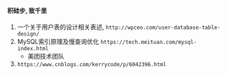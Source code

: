 #### 积硅步, 致千里

1. 一个关于用户表的设计相关表述,  `http://wpceo.com/user-database-table-design/`
2. MySQL索引原理及慢查询优化 `https://tech.meituan.com/mysql-index.html`
   * 美团技术团队
3. `https://www.cnblogs.com/kerrycode/p/6042396.html`
